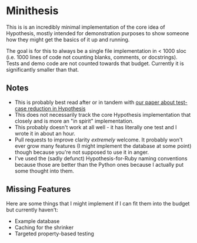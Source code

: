 # Minithesis

This is is an incredibly minimal implementation of the core idea of Hypothesis,
mostly intended for demonstration purposes to show someone how they might
get the basics of it up and running.

The goal is for this to always be a single file implementation in < 1000 sloc (i.e. 1000 lines of code not counting blanks, comments, or docstrings).
Tests and demo code are not counted towards that budget. Currently it is significantly smaller than that.

## Notes

* This is probably best read after or in tandem with [our paper about test-case reduction in Hypothesis](https://drmaciver.github.io/papers/reduction-via-generation-preview.pdf)
* This does not necessarily track the core Hypothesis implementation that closely and is more an "in spirit" implementation.
* This probably doesn't work at all well - it has literally one test and I wrote it in about an hour.
* Pull requests to improve clarity *extremely* welcome. It probably won't ever grow many features (I might implement the database at some point) though because you're not supposed to use it in anger.
* I've used the (sadly defunct) Hypothesis-for-Ruby naming conventions because those are better than the Python ones because I actually put some thought into them.


## Missing Features

Here are some things that I might implement if I can fit them into the budget but currently haven't:

* Example database
* Caching for the shrinker
* Targeted property-based testing
